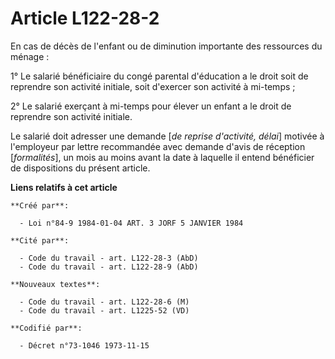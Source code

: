 # Article L122-28-2

En cas de décès de l'enfant ou de diminution importante des ressources du ménage :

1° Le salarié bénéficiaire du congé parental d'éducation a le droit soit de reprendre son activité initiale, soit d'exercer
son activité à mi-temps ;

2° Le salarié exerçant à mi-temps pour élever un enfant a le droit de reprendre son activité initiale.

Le salarié doit adresser une demande [*de reprise d'activité, délai*] motivée à l'employeur par lettre recommandée avec
demande d'avis de  réception [*formalités*], un mois au moins avant la date à laquelle il entend bénéficier de dispositions
du présent article.

**Liens relatifs à cet article**

	**Créé par**:

	  - Loi n°84-9 1984-01-04 ART. 3 JORF 5 JANVIER 1984

	**Cité par**:

	  - Code du travail - art. L122-28-3 (AbD)
	  - Code du travail - art. L122-28-9 (AbD)

	**Nouveaux textes**:

	  - Code du travail - art. L122-28-6 (M)
	  - Code du travail - art. L1225-52 (VD)

	**Codifié par**:

	  - Décret n°73-1046 1973-11-15
